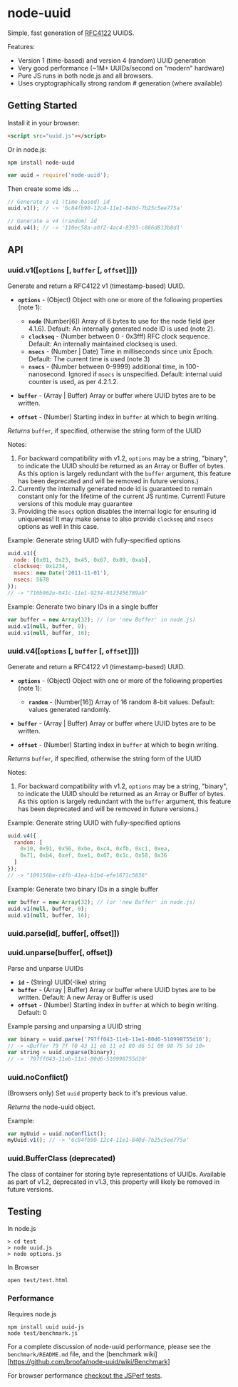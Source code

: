 # node-uuid

Simple, fast generation of [RFC4122](http://www.ietf.org/rfc/rfc4122.txt) UUIDS.

Features:

* Version 1 (time-based) and version 4 (random) UUID generation
* Very good performance (~1M+ UUIDs/second on "modern" hardware)
* Pure JS runs in both node.js and all browsers.
* Uses cryptographically strong random # generation (where available)

## Getting Started

Install it in your browser:

```html
<script src="uuid.js"></script>
```

Or in node.js:

```
npm install node-uuid
```

```javascript
var uuid = require('node-uuid');
```

Then create some ids ...

```javascript
// Generate a v1 (time-based) id
uuid.v1(); // -> '6c84fb90-12c4-11e1-840d-7b25c5ee775a'

// Generate a v4 (random) id
uuid.v4(); // -> '110ec58a-a0f2-4ac4-8393-c866d813b8d1'
```

## API

### uuid.v1([`options` [, `buffer` [, `offset`]]])

Generate and return a RFC4122 v1 (timestamp-based) UUID.

* **`options`** - (Object) Object with one or more of the following properties (note 1):

  * **`node`** (Number[6]) Array of 6 bytes to use for the node field (per 4.1.6). Default: An internally generated node ID is used (note 2).
  * **`clockseq`** - (Number between 0 - 0x3fff) RFC clock sequence.  Default: An internally maintained clockseq is used.
  * **`msecs`** - (Number | Date) Time in milliseconds since unix Epoch.  Default: The current time is used (note 3)
  * **`nsecs`** - (Number between 0-9999) additional time, in 100-nanosecond. Ignored if `msecs` is unspecified. Default: internal uuid counter is used, as per 4.2.1.2.

* **`buffer`** - (Array | Buffer) Array or buffer where UUID bytes are to be written.
* **`offset`** - (Number) Starting index in `buffer` at which to begin writing.

_Returns_ `buffer`, if specified, otherwise the string form of the UUID

Notes:

1. For backward compatibility with v1.2, `options` may be a string, "binary", to indicate the UUID should be returned as an Array or Buffer of bytes.  As this option is largely redundant with the `buffer` argument, this feature has been deprecated and will be removed in future versions.)
1. Currently the internally generated node id is guaranteed to remain constant only for the lifetime of the current JS runtime. Currentl  Future versions of this module may guarantee
1. Providing the `msecs` option disables the internal logic for ensuring id uniqueness!  It may make sense to also provide `clockseq` and `nsecs` options as well in this case.

Example: Generate string UUID with fully-specified options

```javascript
uuid.v1({
  node: [0x01, 0x23, 0x45, 0x67, 0x89, 0xab],
  clockseq: 0x1234,
  msecs: new Date('2011-11-01'),
  nsecs: 5678
});
// -> "710b962e-041c-11e1-9234-0123456789ab"
```

Example: Generate two binary IDs in a single buffer

```javascript
var buffer = new Array(32); // (or 'new Buffer' in node.js)
uuid.v1(null, buffer, 0);
uuid.v1(null, buffer, 16);
```

### uuid.v4([`options` [, `buffer` [, `offset`]]])

Generate and return a RFC4122 v1 (timestamp-based) UUID.

* **`options`** - (Object) Object with one or more of the following properties (note 1):

  * **`random`** - (Number[16]) Array of 16 random 8-bit values.  Default: values generated randomly.

* **`buffer`** - (Array | Buffer) Array or buffer where UUID bytes are to be written.
* **`offset`** - (Number) Starting index in `buffer` at which to begin writing.

_Returns_ `buffer`, if specified, otherwise the string form of the UUID

Notes:

1. For backward compatibility with v1.2, `options` may be a string, "binary", to indicate the UUID should be returned as an Array or Buffer of bytes.  As this option is largely redundant with the `buffer` argument, this feature has been deprecated and will be removed in future versions.)

Example: Generate string UUID with fully-specified options

```javascript
uuid.v4({
  random: [
    0x10, 0x91, 0x56, 0xbe, 0xc4, 0xfb, 0xc1, 0xea,
    0x71, 0xb4, 0xef, 0xe1, 0x67, 0x1c, 0x58, 0x36
  ]
});
// -> "109156be-c4fb-41ea-b1b4-efe1671c5836"
```

Example: Generate two binary IDs in a single buffer

```javascript
var buffer = new Array(32); // (or 'new Buffer' in node.js)
uuid.v1(null, buffer, 0);
uuid.v1(null, buffer, 16);
```

### uuid.parse(id[, buffer[, offset]])
### uuid.unparse(buffer[, offset])

Parse and unparse UUIDs

  * **`id`** - (String) UUID(-like) string
  * **`buffer`** - (Array | Buffer) Array or buffer where UUID bytes are to be written. Default: A new Array or Buffer is used
  * **`offset`** - (Number) Starting index in `buffer` at which to begin writing. Default: 0

Example parsing and unparsing a UUID string
```javascript
var binary = uuid.parse('797ff043-11eb-11e1-80d6-510998755d10');
// -> <Buffer 79 7f f0 43 11 eb 11 e1 80 d6 51 09 98 75 5d 10>
var string = uuid.unparse(binary);
// -> '797ff043-11eb-11e1-80d6-510998755d10'
```

### uuid.noConflict()

(Browsers only) Set `uuid` property back to it's previous value.

_Returns_ the node-uuid object.

Example:
```javascript
var myUuid = uuid.noConflict();
myUuid.v1(); // -> '6c84fb90-12c4-11e1-840d-7b25c5ee775a'
```

### uuid.BufferClass (deprecated)
The class of container for storing byte representations of UUIDs.  Available as part of v1.2, deprecated in v1.3, this property will likely be removed in future versions.

## Testing

In node.js

```
> cd test
> node uuid.js
> node options.js
```

In Browser

```
open test/test.html
```

### Performance

Requires node.js

```
npm install uuid uuid-js
node test/benchmark.js
```

For a complete discussion of node-uuid performance, please see the `benchmark/README.md` file, and the [benchmark wiki][https://github.com/broofa/node-uuid/wiki/Benchmark]

For browser performance [checkout the JSPerf tests](http://jsperf.com/node-uuid-performance).
